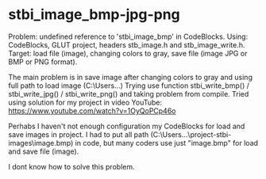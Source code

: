 # stbi_image_bmp-jpg-png
Problem: undefined reference to 'stbi_image_bmp' in CodeBlocks.
Using: CodeBlocks, GLUT project, headers stb_image.h and stb_image_write.h.
Target: load file (image), changing colors to gray, save file (image JPG or BMP or PNG format).

The main problem is in save image after changing colors to gray and using full path to load image (C:\Users\...)
Trying use function stbi_write_bmp() / stbi_write_jpg() / stbi_write_png() and taking problem from compile.
Tried using solution for my project in video YouTube: https://www.youtube.com/watch?v=1OyQoPCp46o

Perhabs I haven't not enough configuration my CodeBlocks for load and save images in project.
I had to put all path (C:\Users\...\project-stbi-images\image.bmp) in code, but many coders use just "image.bmp" for load and save file (image).

I dont know how to solve this problem.
